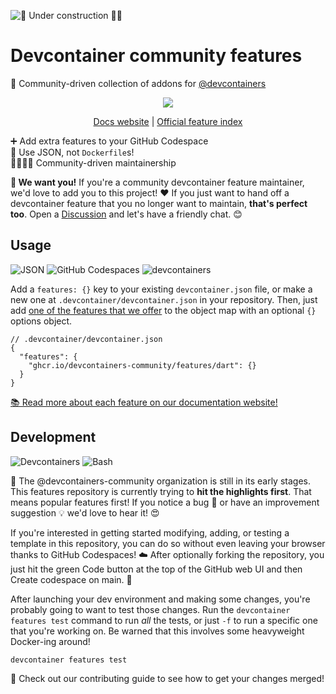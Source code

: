 ![🚧 Under construction 👷‍♂️](https://i.imgur.com/LEP2R3N.png)

# Devcontainer community features

🧰 Community-driven collection of addons for [@devcontainers]

<div align="center">

![](https://i.imgur.com/Gz9yWx8.png)

[Docs website](https://devcontainers-community.github.io/features/)
| [Official feature index](https://containers.dev/features)

</div>

➕ Add extra features to your GitHub Codespace \
🐳 Use JSON, not `Dockerfile`s! \
👨‍👩‍👧‍👦 Community-driven maintainership

**🤝 We want you!** If you're a community devcontainer feature maintainer, we'd
love to add you to this project! ❤️ If you just want to hand off a devcontainer
feature that you no longer want to maintain, **that's perfect too**. Open a
[Discussion] and let's have a friendly chat. 😊

## Usage

![JSON](https://img.shields.io/static/v1?style=for-the-badge&message=JSON&color=000000&logo=JSON&logoColor=FFFFFF&label=)
![GitHub Codespaces](https://img.shields.io/static/v1?style=for-the-badge&message=GitHub+Codespaces&color=181717&logo=GitHub&logoColor=FFFFFF&label=)
![devcontainers](https://img.shields.io/static/v1?style=for-the-badge&message=devcontainers&color=2496ED&logo=Docker&logoColor=FFFFFF&label=)

Add a `features: {}` key to your existing `devcontainer.json` file, or make a
new one at `.devcontainer/devcontainer.json` in your repository. Then, just add
[one of the features that we offer] to the object map with an optional `{}`
options object.

```jsonc
// .devcontainer/devcontainer.json
{
  "features": {
    "ghcr.io/devcontainers-community/features/dart": {}
  }
}
```

[📚 Read more about each feature on our documentation website!](https://devcontainers-community.github.io/features/)

## Development

![Devcontainers](https://img.shields.io/static/v1?style=for-the-badge&message=Devcontainers&color=2496ED&logo=Docker&logoColor=FFFFFF&label=)
![Bash](https://img.shields.io/static/v1?style=for-the-badge&message=Bash&color=4EAA25&logo=GNU+Bash&logoColor=FFFFFF&label=)

🐣 The @devcontainers-community organization is still in its early stages. This
features repository is currently trying to **hit the highlights first**. That
means popular features first! If you notice a bug 🐛 or have an improvement
suggestion 💡 we'd love to hear it! 😍

If you're interested in getting started modifying, adding, or testing a template
in this repository, you can do so without even leaving your browser thanks to
GitHub Codespaces! ☁️ After optionally forking the repository, you just hit the
green Code button at the top of the GitHub web UI and then Create codespace on
main. 🚀

After launching your dev environment and making some changes, you're probably
going to want to test those changes. Run the `devcontainer features test`
command to run _all_ the tests, or just `-f` to run a specific one that you're
working on. Be warned that this involves some heavyweight Docker-ing around!

```sh
devcontainer features test
```

🤝 Check out our contributing guide to see how to get your changes merged!

<!-- prettier-ignore-start -->
[@devcontainers]: https://github.com/devcontainers
[one of the features that we offer]: https://devcontainers-community.github.io/features/
[Discussion]: https://github.com/devcontainers-community/features/discussions/new?category=general
<!-- prettier-ignore-end -->

